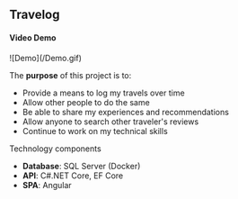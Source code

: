 <h2>Travelog</h2>

<h4>Video Demo</h4>
![Demo](/Demo.gif)

<p>The <b>purpose</b> of this project is to:</p>
<ul>
    <li>Provide a means to log my travels over time</li>
    <li>Allow other people to do the same</li>
    <li>Be able to share my experiences and recommendations</li>
    <li>Allow anyone to search other traveler's reviews</li>
    <li>Continue to work on my technical skills</li>
</ul>

<p>Technology components</p>
<ul>
    <li><b>Database</b>: SQL Server (Docker)</li>
    <li><b>API</b>: C#.NET Core, EF Core</li>
    <li><b>SPA</b>: Angular</li>
</ul>
